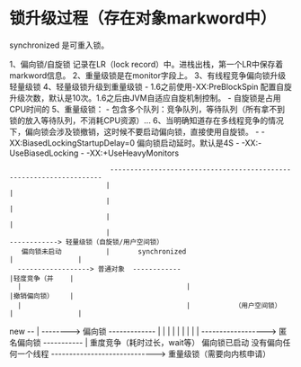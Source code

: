 # 锁升级过程（存在对象markword中）
synchronized 是可重入锁。

1、偏向锁/自旋锁  记录在LR（lock record）中。进栈出栈，第一个LR中保存着markword信息。
2、重量级锁是在monitor字段上。
3、有线程竞争偏向锁升级轻量级锁
4、轻量级锁升级到重量级锁
	- 1.6之前使用-XX:PreBlockSpin 配置自旋升级次数，默认是10次。1.6之后由JVM自适应自旋机制控制。
	- 自旋锁是占用CPU时间的
5、重量级锁：
	- 包含多个队列：竞争队列，等待队列（所有拿不到锁的放入等待队列，不消耗CPU资源）...
6、当明确知道存在多线程竞争的情况下，偏向锁会涉及锁撤销，这时候不要启动偏向锁，直接使用自旋锁。
	- -XX:BiasedLockingStartupDelay=0 偏向锁启动延时。默认是4S
	- -XX:-UseBiasedLocking
	- -XX:+UseHeavyMonitors 
	
                             --------------------------------------------------------------------
                            |                                                                    |
                            |															         |
                            |															         |	
                            |													------------> 轻量级锁（自旋锁/用户空间锁）						
       偏向锁未启动			|		synchronized								|				 |
      ------------------> 普通对象  ------------								|轻度竞争（并    |
      |                        					|								|撤销偏向锁）    |
      |											|			（用户空间锁）		|	             |				
new --                                          | --------> 偏向锁 -------------                 |
      |                                         |              |                                 |
      |                                         |              |                                 |
	  ------------------> 匿名偏向锁 -----------               | 重度竞争（耗时过长，wait等）
	  偏向锁已启动    没有偏向任何一个线程                     -----------------------------> 重量级锁（需要向内核申请）
	  
	  
	  
	  